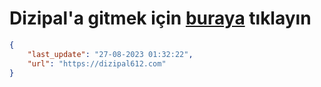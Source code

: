 # Dizipal'a gitmek için [buraya](https://dizipal612.com) tıklayın
    
```json
{
    "last_update": "27-08-2023 01:32:22",
    "url": "https://dizipal612.com"
}
```